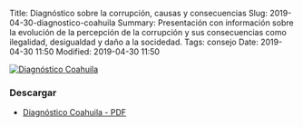 Title: Diagnóstico sobre la corrupción, causas y consecuencias
Slug: 2019-04-30-diagnostico-coahuila
Summary: Presentación con información sobre la evolución de la percepción de la corrupción y sus consecuencias como ilegalidad, desigualdad y daño a la socidedad.
Tags: consejo
Date: 2019-04-30 11:50
Modified: 2019-04-30 11:50


<div class="text-center"><a href="diagnostico-coahuila.pdf"><img class="img-fluid" src="diagnostico-coahuila.jpg" alt="Diagnóstico Coahuila"></a></div>

### Descargar

* [Diagnóstico Coahuila - PDF](diagnostico-coahuila.pdf)
